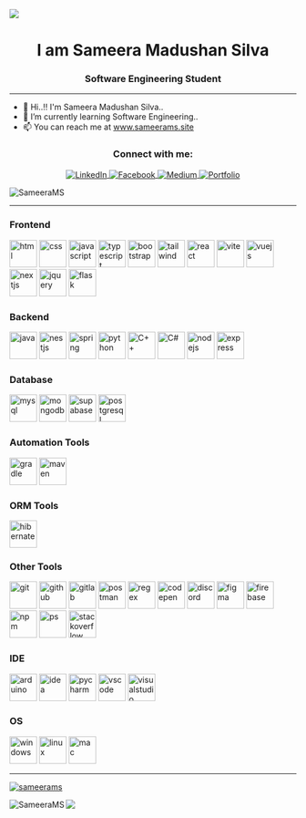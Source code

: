 
<p align="left">
  <img src="https://capsule-render.vercel.app/api?type=waving&color=gradient&text=Hello!&height=100&section=header"/>
</p>

<h1 align="center">I am Sameera Madushan Silva</h1>

<h3 align="center">Software Engineering Student</h3>

---

- 👋 Hi..!! I'm Sameera Madushan Silva..
- 🔭 I’m currently learning Software Engineering..
- 📫 You can reach me at www.sameerams.site

<h3 align="center">Connect with me:</h3>
<p align="center">
  <a href="https://www.linkedin.com/in/sameera-madushan-61ba9a278" target="_blank">
    <img align="center" src="https://img.shields.io/badge/-LinkedIn-%230077B5?style=for-the-badge&logo=linkedin&logoColor=white" alt="LinkedIn" />
  </a>
  <a href="https://www.facebook.com/profile.php?id=100009945902233" target="_blank">
    <img align="center" src="https://img.shields.io/badge/Facebook-%231877F2.svg?style=for-the-badge&logo=facebook&logoColor=white" alt="Facebook" />
  </a>
  <a href="https://medium.com/@sameerams" target="_blank">
    <img align="center" src="https://img.shields.io/badge/Medium-12100E.svg?style=for-the-badge&logo=medium&logoColor=white" alt="Medium" />
  </a>
  <a href="https://sameerams.site" target="_blank">
    <img align="center" src="https://img.shields.io/badge/Portfolio-ebe8e5.svg?style=for-the-badge&logo=&logoColor=white" alt="Portfolio" />
  </a>
</p>

<center><p align="left"> <img src="https://komarev.com/ghpvc/?username=SameeraMS&label=Profile%20views&color=0e75b6&style=flat" alt="SameeraMS" /> </p></center>

---

<h3 align="left">Frontend</h3>
<p>
<img src="https://skillicons.dev/icons?i=html" width="48" height="48" alt="html" />
<img src="https://skillicons.dev/icons?i=css" width="48" height="48" alt="css" />
<img src="https://skillicons.dev/icons?i=javascript" width="48" height="48" alt="javascript" />
<img src="https://skillicons.dev/icons?i=typescript" width="48" height="48" alt="typescript" />
<img src="https://skillicons.dev/icons?i=bootstrap" width="48" height="48" alt="bootstrap" />
<img src="https://skillicons.dev/icons?i=tailwind" width="48" height="48" alt="tailwind" />
<img src="https://skillicons.dev/icons?i=react" width="48" height="48" alt="react" />
<img src="https://skillicons.dev/icons?i=vite" width="48" height="48" alt="vite" />
<img src="https://skillicons.dev/icons?i=vuejs" width="48" height="48" alt="vuejs" />
<img src="https://skillicons.dev/icons?i=nextjs" width="48" height="48" alt="nextjs" />
<img src="https://skillicons.dev/icons?i=jquery" width="48" height="48" alt="jquery" />
<img src="https://skillicons.dev/icons?i=flask" width="48" height="48" alt="flask" />
</p>

<h3 align="left">Backend</h3>
<p>
<img src="https://skillicons.dev/icons?i=java" width="48" height="48" alt="java" />
<img src="https://skillicons.dev/icons?i=nestjs" width="48" height="48" alt="nestjs" />
<img src="https://skillicons.dev/icons?i=spring" width="48" height="48" alt="spring" />
<img src="https://skillicons.dev/icons?i=python" width="48" height="48" alt="python" />
<img src="https://skillicons.dev/icons?i=cpp" width="48" height="48" alt="C++" />
<img src="https://skillicons.dev/icons?i=cs" width="48" height="48" alt="C#" />
<img src="https://skillicons.dev/icons?i=nodejs" width="48" height="48" alt="nodejs" />
<img src="https://skillicons.dev/icons?i=express" width="48" height="48" alt="express" />
</p>

<h3 align="left">Database</h3>
<p>
<img src="https://skillicons.dev/icons?i=mysql" width="48" height="48" alt="mysql" />
<img src="https://skillicons.dev/icons?i=mongodb" width="48" height="48" alt="mongodb" />
<img src="https://skillicons.dev/icons?i=supabase" width="48" height="48" alt="supabase" />
<img src="https://skillicons.dev/icons?i=postgresql" width="48" height="48" alt="postgresql" />
</p>

<h3 align="left">Automation Tools</h3>
<p>
<img src="https://skillicons.dev/icons?i=gradle" width="48" height="48" alt="gradle" />
<img src="https://skillicons.dev/icons?i=maven" width="48" height="48" alt="maven" />
</p>

<h3 align="left">ORM Tools</h3>

<img src="https://skillicons.dev/icons?i=hibernate" width="48" height="48" alt="hibernate" />


<h3 align="left">Other Tools</h3>
<p>
<img src="https://skillicons.dev/icons?i=git" width="48" height="48" alt="git" />
<img src="https://skillicons.dev/icons?i=github" width="48" height="48" alt="github" />
<img src="https://skillicons.dev/icons?i=gitlab" width="48" height="48" alt="gitlab" />
<img src="https://skillicons.dev/icons?i=postman" width="48" height="48" alt="postman" />
<img src="https://skillicons.dev/icons?i=regex" width="48" height="48" alt="regex" />
<img src="https://skillicons.dev/icons?i=codepen" width="48" height="48" alt="codepen" />
<img src="https://skillicons.dev/icons?i=discord" width="48" height="48" alt="discord" />
<img src="https://skillicons.dev/icons?i=figma" width="48" height="48" alt="figma" />
<img src="https://skillicons.dev/icons?i=firebase" width="48" height="48" alt="firebase" />
<img src="https://skillicons.dev/icons?i=npm" width="48" height="48" alt="npm" />
<img src="https://skillicons.dev/icons?i=ps" width="48" height="48" alt="ps" />
<img src="https://skillicons.dev/icons?i=stackoverflow" width="48" height="48" alt="stackoverflow" />
</p>

<h3 align="left">IDE</h3>
<p>
<img src="https://skillicons.dev/icons?i=arduino" width="48" height="48" alt="arduino" />
<img src="https://skillicons.dev/icons?i=idea" width="48" height="48" alt="idea" />
<img src="https://skillicons.dev/icons?i=pycharm" width="48" height="48" alt="pycharm" />
<img src="https://skillicons.dev/icons?i=vscode" width="48" height="48" alt="vscode" />
<img src="https://skillicons.dev/icons?i=visualstudio" width="48" height="48" alt="visualstudio" />
</p>

<h3 align="left">OS</h3>
<p>
<img src="https://skillicons.dev/icons?i=windows" width="48" height="48" alt="windows" />
<img src="https://skillicons.dev/icons?i=linux" width="48" height="48" alt="linux" />
<img src="https://skillicons.dev/icons?i=apple" width="48" height="48" alt="mac" />
</p>

---

<p align="left"> <a href="https://github.com/ryo-ma/github-profile-trophy"><img src="https://github-profile-trophy.vercel.app/?username=sameerams" alt="sameerams" /></a> </p>

<p><img align="left" src="https://github-readme-stats.vercel.app/api/top-langs?username=SameeraMS&show_icons=true&locale=en&layout=compact" alt="SameeraMS" /></p>




<p align="left">
  <img src="https://capsule-render.vercel.app/api?type=waving&color=gradient&height=100&section=footer"/>
</p>


